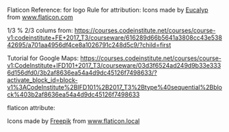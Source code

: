 Flaticon Reference: for logo
Rule for attribution: 
Icons made by <a href="https://www.flaticon.com/authors/eucalyp" title="Eucalyp">Eucalyp</a> from <a href="https://www.flaticon.com/" title="Flaticon"> www.flaticon.com</a>

1/3 % 2/3 colums from: https://courses.codeinstitute.net/courses/course-v1:codeinstitute+FE+2017_T3/courseware/616289d66b5641a3808cc43e53842695/a701aa4956df4ce8a1026791c248d5c9/?child=first 

Tutorial for Google Maps:
https://courses.codeinstitute.net/courses/course-v1:CodeInstitute+IFD101+2017_T3/courseware/03d3f6524ad249d9b33e3336d156dfd0/3b2af8636ea54a4d9dc45126f7498633/?activate_block_id=block-v1%3ACodeInstitute%2BIFD101%2B2017_T3%2Btype%40sequential%2Bblock%403b2af8636ea54a4d9dc45126f7498633 

flaticon attribute:
<div>Icons made by <a href="https://www.flaticon.local/authors/freepik" title="Freepik">Freepik</a> from <a href="https://www.flaticon.local/" title="Flaticon">www.flaticon.local</a></div>